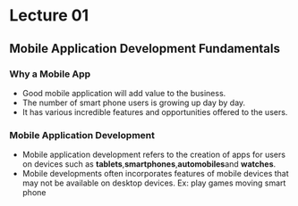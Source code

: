 # Lecture 01
## Mobile Application Development Fundamentals 
### Why a Mobile App
- Good mobile application will add value to the business.
- The number of smart phone users is growing up day by day.
- It has various incredible features and opportunities offered to the users.
### Mobile Application Development 
- Mobile application development refers to the creation of apps for users on devices such as **tablets**,**smartphones**,**automobiles**and **watches**.
- Mobile developments often incorporates features of mobile devices that may not be available on desktop devices. Ex: play games moving smart phone  
